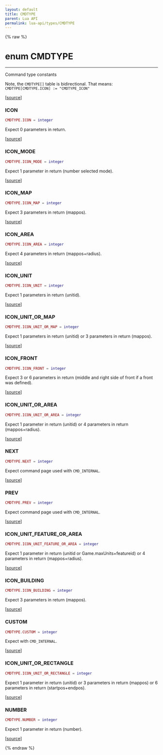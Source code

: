 ```yaml
---
layout: default
title: CMDTYPE
parent: Lua API
permalink: lua-api/types/CMDTYPE
---
```


{% raw %}

# enum CMDTYPE
---



Command type constants

Note, the `CMDTYPE[]` table is bidirectional. That means: `CMDTYPE[CMDTYPE.ICON] := "CMDTYPE_ICON"`

[<a href="https://github.com/beyond-all-reason/spring/blob/0a561a37ee97c7883fd3f5a4bc995f9a4f6fdea0/rts/Lua/LuaConstCMDTYPE.cpp#L11-L17" target="_blank">source</a>]


### ICON

```lua
CMDTYPE.ICON = integer
```

Expect 0 parameters in return.

[<a href="https://github.com/beyond-all-reason/spring/blob/0a561a37ee97c7883fd3f5a4bc995f9a4f6fdea0/rts/Lua/LuaConstCMDTYPE.cpp#L22-L22" target="_blank">source</a>]

### ICON_MODE

```lua
CMDTYPE.ICON_MODE = integer
```

Expect 1 parameter in return (number selected mode).

[<a href="https://github.com/beyond-all-reason/spring/blob/0a561a37ee97c7883fd3f5a4bc995f9a4f6fdea0/rts/Lua/LuaConstCMDTYPE.cpp#L24-L24" target="_blank">source</a>]

### ICON_MAP

```lua
CMDTYPE.ICON_MAP = integer
```

Expect 3 parameters in return (mappos).

[<a href="https://github.com/beyond-all-reason/spring/blob/0a561a37ee97c7883fd3f5a4bc995f9a4f6fdea0/rts/Lua/LuaConstCMDTYPE.cpp#L26-L26" target="_blank">source</a>]

### ICON_AREA

```lua
CMDTYPE.ICON_AREA = integer
```

Expect 4 parameters in return (mappos+radius).

[<a href="https://github.com/beyond-all-reason/spring/blob/0a561a37ee97c7883fd3f5a4bc995f9a4f6fdea0/rts/Lua/LuaConstCMDTYPE.cpp#L28-L28" target="_blank">source</a>]

### ICON_UNIT

```lua
CMDTYPE.ICON_UNIT = integer
```

Expect 1 parameters in return (unitid).

[<a href="https://github.com/beyond-all-reason/spring/blob/0a561a37ee97c7883fd3f5a4bc995f9a4f6fdea0/rts/Lua/LuaConstCMDTYPE.cpp#L30-L30" target="_blank">source</a>]

### ICON_UNIT_OR_MAP

```lua
CMDTYPE.ICON_UNIT_OR_MAP = integer
```

Expect 1 parameters in return (unitid) or 3 parameters in return (mappos).

[<a href="https://github.com/beyond-all-reason/spring/blob/0a561a37ee97c7883fd3f5a4bc995f9a4f6fdea0/rts/Lua/LuaConstCMDTYPE.cpp#L32-L32" target="_blank">source</a>]

### ICON_FRONT

```lua
CMDTYPE.ICON_FRONT = integer
```

Expect 3 or 6 parameters in return (middle and right side of front if a front was defined).

[<a href="https://github.com/beyond-all-reason/spring/blob/0a561a37ee97c7883fd3f5a4bc995f9a4f6fdea0/rts/Lua/LuaConstCMDTYPE.cpp#L34-L34" target="_blank">source</a>]

### ICON_UNIT_OR_AREA

```lua
CMDTYPE.ICON_UNIT_OR_AREA = integer
```

Expect 1 parameter in return (unitid) or 4 parameters in return (mappos+radius).

[<a href="https://github.com/beyond-all-reason/spring/blob/0a561a37ee97c7883fd3f5a4bc995f9a4f6fdea0/rts/Lua/LuaConstCMDTYPE.cpp#L36-L36" target="_blank">source</a>]

### NEXT

```lua
CMDTYPE.NEXT = integer
```

Expect command page used with `CMD_INTERNAL`.

[<a href="https://github.com/beyond-all-reason/spring/blob/0a561a37ee97c7883fd3f5a4bc995f9a4f6fdea0/rts/Lua/LuaConstCMDTYPE.cpp#L38-L38" target="_blank">source</a>]

### PREV

```lua
CMDTYPE.PREV = integer
```

Expect command page used with `CMD_INTERNAL`.

[<a href="https://github.com/beyond-all-reason/spring/blob/0a561a37ee97c7883fd3f5a4bc995f9a4f6fdea0/rts/Lua/LuaConstCMDTYPE.cpp#L40-L40" target="_blank">source</a>]

### ICON_UNIT_FEATURE_OR_AREA

```lua
CMDTYPE.ICON_UNIT_FEATURE_OR_AREA = integer
```

Expect 1 parameter in return (unitid or Game.maxUnits+featureid) or 4 parameters in return (mappos+radius).

[<a href="https://github.com/beyond-all-reason/spring/blob/0a561a37ee97c7883fd3f5a4bc995f9a4f6fdea0/rts/Lua/LuaConstCMDTYPE.cpp#L42-L42" target="_blank">source</a>]

### ICON_BUILDING

```lua
CMDTYPE.ICON_BUILDING = integer
```

Expect 3 parameters in return (mappos).

[<a href="https://github.com/beyond-all-reason/spring/blob/0a561a37ee97c7883fd3f5a4bc995f9a4f6fdea0/rts/Lua/LuaConstCMDTYPE.cpp#L44-L44" target="_blank">source</a>]

### CUSTOM

```lua
CMDTYPE.CUSTOM = integer
```

Expect with `CMD_INTERNAL`.

[<a href="https://github.com/beyond-all-reason/spring/blob/0a561a37ee97c7883fd3f5a4bc995f9a4f6fdea0/rts/Lua/LuaConstCMDTYPE.cpp#L46-L46" target="_blank">source</a>]

### ICON_UNIT_OR_RECTANGLE

```lua
CMDTYPE.ICON_UNIT_OR_RECTANGLE = integer
```

Expect 1 parameter in return (unitid) or 3 parameters in return (mappos) or 6 parameters in return (startpos+endpos).

[<a href="https://github.com/beyond-all-reason/spring/blob/0a561a37ee97c7883fd3f5a4bc995f9a4f6fdea0/rts/Lua/LuaConstCMDTYPE.cpp#L48-L48" target="_blank">source</a>]

### NUMBER

```lua
CMDTYPE.NUMBER = integer
```

Expect 1 parameter in return (number).

[<a href="https://github.com/beyond-all-reason/spring/blob/0a561a37ee97c7883fd3f5a4bc995f9a4f6fdea0/rts/Lua/LuaConstCMDTYPE.cpp#L50-L50" target="_blank">source</a>]



{% endraw %}